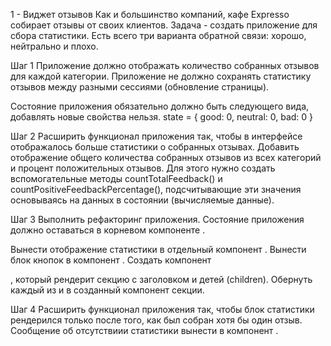 1 - Виджет отзывов Как и большинство компаний, кафе Expresso собирает отзывы от
своих клиентов. Задача - создать приложение для сбора статистики. Есть всего три
варианта обратной связи: хорошо, нейтрально и плохо.

Шаг 1 Приложение должно отображать количество собранных отзывов для каждой
категории. Приложение не должно сохранять статистику отзывов между разными
сессиями (обновление страницы).

Состояние приложения обязательно должно быть следующего вида, добавлять новые
свойства нельзя. state = { good: 0, neutral: 0, bad: 0 }

Шаг 2 Расширить функционал приложения так, чтобы в интерфейсе отображалось
больше статистики о собранных отзывах. Добавить отображение общего количества
собранных отзывов из всех категорий и процент положительных отзывов. Для этого
нужно создать вспомогательные методы countTotalFeedback() и
countPositiveFeedbackPercentage(), подсчитывающие эти значения основываясь на
данных в состоянии (вычисляемые данные).

Шаг 3 Выполнить рефакторинг приложения. Состояние приложения должно оставаться в
корневом компоненте <App>.

Вынести отображение статистики в отдельный компонент
<Statistics good={} neutral={} bad={} total={} positivePercentage={}>. Вынести
блок кнопок в компонент <FeedbackOptions options={} onLeaveFeedback={}>. Создать
компонент <Section title="">, который рендерит секцию с заголовком и детей
(children). Обернуть каждый из <Statistics> и <FeedbackOptions> в созданный
компонент секции.

Шаг 4 Расширить функционал приложения так, чтобы блок статистики рендерился
только после того, как был собран хотя бы один отзыв. Сообщение об отсутствиии
статистики вынести в компонент <Notification message="There is no feedback">.
